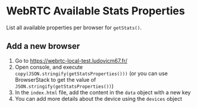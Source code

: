 # WebRTC Available Stats Properties

List all available properties per browser for `getStats()`.

## Add a new browser

1. Go to https://webrtc-local-test.ludovicm67.fr/
2. Open console, and execute `copy(JSON.stringify(getStatsProperties()))` (or you can use BrowserStack to get the value of `JSON.stringify(getStatsProperties())`)
3. In the `index.html` file, add the content in the `data` object with a new key
4. You can add more details about the device using the `devices` object
